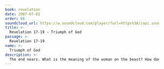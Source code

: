 ```yaml
---
book: revelation
date: 2007-07-01
order: 60
soundcloud_url: https://w.soundcloud.com/player/?url=https%3A//api.soundcloud.com/tracks/
title: >-
  Revelation 17-19 - Triumph of God
passage: >-
  Revelation 17-19
name: >-
  Triumph of God
description: >-
  The end nears. What is the meaning of the woman on the beast? How does the fall of Babylon occur? The Hallelujah Chorus sounds. The Rider on the white horse enters majestically with all recognizing Him as King of kings and Lord of lords!
---
```



